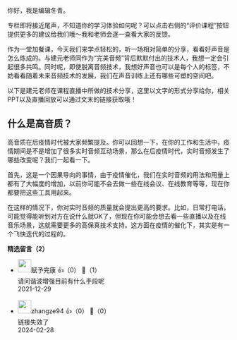 你好，我是编辑冬青。

专栏即将接近尾声，不知道你的学习体验如何呢？可以点击右侧的“评价课程”按钮提供更多的建议给我们哦～我和老师会逐一查看大家的反馈。

作为一堂加餐课，今天我们来学点轻松的，听一场相对简单的分享，看看好声音是怎么炼成的。与建元老师同作为“完美音频”背后默默付出的技术人，我想一定会引起很多共鸣。同时呢，即使脱离音频技术，我想好声音也可以是每个人的标签，不妨看看随着未来音频技术的发展，我们在声音训练上还有哪些可塑的空间吧。

以下是建元老师在课程直播中所做的技术分享，这里以文字的形式分享给你，相关PPT以及直播回放可以通过文末的链接获取哦！

## 什么是高音质？

高音质在后疫情时代被大家频繁提及。你可以回想一下，在你的工作和生活中，疫情期间是不是增加了很多实时音频互动场景，那么在后疫情时代，实时音频发生了哪些改变呢？我们一起看一下。

首先，这是一个因果导向的事情，由于疫情催化，我们在实时音频的用法和用量上都有了大幅度的增加，以前你可能不会去做一些在线会议、在线教育等等，现在你都要把这些工具用起来。

在这样的情况下，你对实时音频的质量就会提出更高的要求。比如，日常打电话，可能觉得能听到对方在说什么就OK了，但现在你可能会想去看一些直播以及在线音乐场景，这就需要更多的高保真技术支持。这方面在疫情的催化下，其实是有一个飞快迭代的过程的。
<div><strong>精选留言（2）</strong></div><ul>
<li><img src="https://static001.geekbang.org/account/avatar/00/2b/81/e9/f98018f2.jpg" width="30px"><span>赋予完康</span> 👍（0） 💬（1）<div>请问谐波增强目前有什么手段呢</div>2021-12-29</li><br/><li><img src="" width="30px"><span>zhangze94</span> 👍（0） 💬（0）<div>链接失效了</div>2024-02-28</li><br/>
</ul>